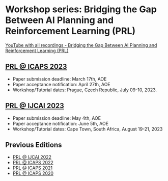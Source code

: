 # Workshop series: Bridging the Gap Between AI Planning and Reinforcement Learning (PRL)

[YouTube with all recordings - Bridging the Gap Between AI Planning and Reinforcement Learning (PRL)](https://www.youtube.com/c/PRLWorkshop-PlanningandReinforcementLearning)

## [PRL @ ICAPS 2023](https://prl-theworkshop.github.io/prl2023-icaps/)

- Paper submission deadline: March 17th, AOE
- Paper acceptance notification: April 27th, AOE 
- Workshop/Tutorial dates: Prague, Czech Republic, July 09-10, 2023.

## [PRL @ IJCAI 2023](https://prl-theworkshop.github.io/prl2023-ijcai/)

- Paper submission deadline: May 4th, AOE
- Paper acceptance notification: June 5th, AOE 
- Workshop/Tutorial dates: Cape Town, South Africa, August 19-21, 2023

## Previous Editions

- [PRL @ IJCAI 2022](https://prl-theworkshop.github.io/prl2022-ijcai/)
- [PRL @ ICAPS 2022](https://prl-theworkshop.github.io/prl2022-icaps/)
- [PRL @ ICAPS 2021](https://prl-theworkshop.github.io/prl2021/)
- [PRL @ ICAPS 2020](https://prl-theworkshop.github.io/icaps20subpages.icaps-conference.org/workshops/prl/)
